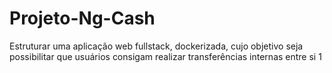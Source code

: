 # Projeto-Ng-Cash
Estruturar uma aplicação web fullstack, dockerizada, cujo objetivo seja possibilitar que usuários consigam realizar transferências internas entre si 1
